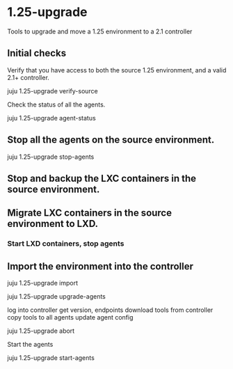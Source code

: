 # 1.25-upgrade
Tools to upgrade and move a 1.25 environment to a 2.1 controller


## Initial checks

Verify that you have access to both the source 1.25 environment, and a valid 2.1+ controller.

  juju 1.25-upgrade verify-source <envname>

Check the status of all the agents.

  juju 1.25-upgrade agent-status <envname>


## Stop all the agents on the source environment.

  juju 1.25-upgrade stop-agents <envname>


## Stop and backup the LXC containers in the source environment.
## Migrate LXC containers in the source environment to LXD.
### Start LXD containers, stop agents


## Import the environment into the controller

  juju 1.25-upgrade import <envname> <controller>



  juju 1.25-upgrade upgrade-agents <envname> <controller>

log into controller
get version, endpoints
download tools from controller
copy tools to all agents
update agent config



  juju 1.25-upgrade abort <envname> <controller>



Start the agents

  juju 1.25-upgrade start-agents <envname>
